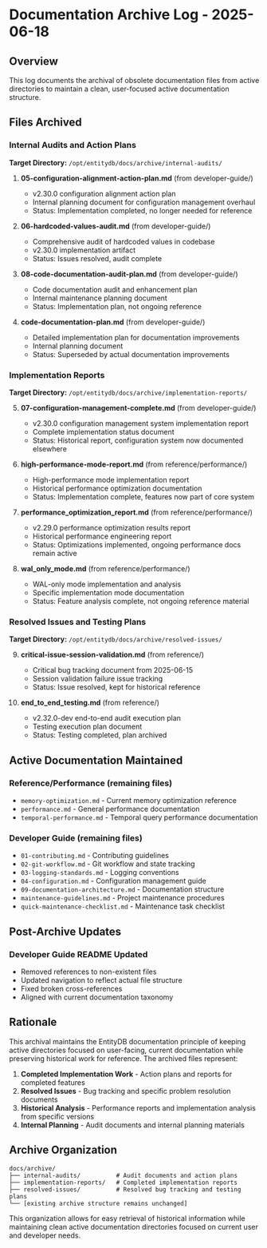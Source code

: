 # Documentation Archive Log - 2025-06-18

## Overview

This log documents the archival of obsolete documentation files from active directories to maintain a clean, user-focused active documentation structure.

## Files Archived

### Internal Audits and Action Plans

**Target Directory:** `/opt/entitydb/docs/archive/internal-audits/`

1. **05-configuration-alignment-action-plan.md** (from developer-guide/)
   - v2.30.0 configuration alignment action plan
   - Internal planning document for configuration management overhaul
   - Status: Implementation completed, no longer needed for reference

2. **06-hardcoded-values-audit.md** (from developer-guide/)
   - Comprehensive audit of hardcoded values in codebase  
   - v2.30.0 implementation artifact
   - Status: Issues resolved, audit complete

3. **08-code-documentation-audit-plan.md** (from developer-guide/)
   - Code documentation audit and enhancement plan
   - Internal maintenance planning document
   - Status: Implementation plan, not ongoing reference

4. **code-documentation-plan.md** (from developer-guide/)
   - Detailed implementation plan for documentation improvements
   - Internal planning document
   - Status: Superseded by actual documentation improvements

### Implementation Reports

**Target Directory:** `/opt/entitydb/docs/archive/implementation-reports/`

5. **07-configuration-management-complete.md** (from developer-guide/)
   - v2.30.0 configuration management system implementation report
   - Complete implementation status document
   - Status: Historical report, configuration system now documented elsewhere

6. **high-performance-mode-report.md** (from reference/performance/)
   - High-performance mode implementation report
   - Historical performance optimization documentation
   - Status: Implementation complete, features now part of core system

7. **performance_optimization_report.md** (from reference/performance/)
   - v2.29.0 performance optimization results report
   - Historical performance engineering report
   - Status: Optimizations implemented, ongoing performance docs remain active

8. **wal_only_mode.md** (from reference/performance/)
   - WAL-only mode implementation and analysis
   - Specific implementation mode documentation
   - Status: Feature analysis complete, not ongoing reference material

### Resolved Issues and Testing Plans

**Target Directory:** `/opt/entitydb/docs/archive/resolved-issues/`

9. **critical-issue-session-validation.md** (from reference/)
   - Critical bug tracking document from 2025-06-15
   - Session validation failure issue tracking
   - Status: Issue resolved, kept for historical reference

10. **end_to_end_testing.md** (from reference/)
    - v2.32.0-dev end-to-end audit execution plan
    - Testing execution plan document
    - Status: Testing completed, plan archived

## Active Documentation Maintained

### Reference/Performance (remaining files)
- `memory-optimization.md` - Current memory optimization reference
- `performance.md` - General performance documentation
- `temporal-performance.md` - Temporal query performance documentation

### Developer Guide (remaining files)
- `01-contributing.md` - Contributing guidelines
- `02-git-workflow.md` - Git workflow and state tracking
- `03-logging-standards.md` - Logging conventions
- `04-configuration.md` - Configuration management guide
- `09-documentation-architecture.md` - Documentation structure
- `maintenance-guidelines.md` - Project maintenance procedures
- `quick-maintenance-checklist.md` - Maintenance task checklist

## Post-Archive Updates

### Developer Guide README Updated
- Removed references to non-existent files
- Updated navigation to reflect actual file structure
- Fixed broken cross-references
- Aligned with current documentation taxonomy

## Rationale

This archival maintains the EntityDB documentation principle of keeping active directories focused on user-facing, current documentation while preserving historical work for reference. The archived files represent:

1. **Completed Implementation Work** - Action plans and reports for completed features
2. **Resolved Issues** - Bug tracking and specific problem resolution documents  
3. **Historical Analysis** - Performance reports and implementation analysis from specific versions
4. **Internal Planning** - Audit documents and internal planning materials

## Archive Organization

```
docs/archive/
├── internal-audits/          # Audit documents and action plans
├── implementation-reports/   # Completed implementation reports  
├── resolved-issues/          # Resolved bug tracking and testing plans
└── [existing archive structure remains unchanged]
```

This organization allows for easy retrieval of historical information while maintaining clean active documentation directories focused on current user and developer needs.